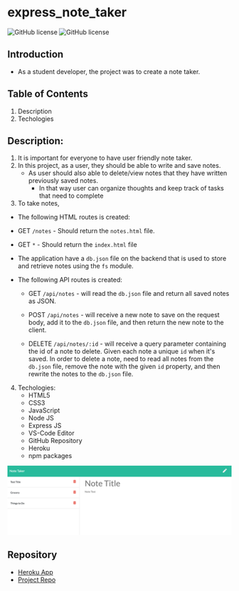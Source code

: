 # express_note_taker
![GitHub license](https://img.shields.io/badge/Made%20by-%40jinchoo-orange)
![GitHub license](https://img.shields.io/badge/license-MIT-blue.svg)


## Introduction

- As a student developer, the project was to create a note taker.

## Table of Contents

1.  Description
2.  Techologies

## Description:

1.  It is important for everyone to have user friendly note taker.
2.  In this project, as a user, they should be able to write and save notes.
    - As user should also able to delete/view notes that they have written previously saved notes.
      - In that way user can organize thoughts and keep track of tasks that need to complete
3.  To take notes,

- The following HTML routes is created:

- GET `/notes` - Should return the `notes.html` file.

- GET `*` - Should return the `index.html` file

- The application have a `db.json` file on the backend that is used to store and retrieve notes using the `fs` module.

- The following API routes is created:

  - GET `/api/notes` - will read the `db.json` file and return all saved notes as JSON.

  - POST `/api/notes` - will receive a new note to save on the request body, add it to the `db.json` file, and then return the new note to the client.

  - DELETE `/api/notes/:id` - will receive a query parameter containing the id of a note to delete. Given each note a unique `id` when it's saved. In order to delete a note, need to read all notes from the `db.json` file, remove the note with the given `id` property, and then rewrite the notes to the `db.json` file.

4.  Techologies:
    - HTML5
    - CSS3
    - JavaScript
    - Node JS
    - Express JS
    - VS-Code Editor
    - GitHub Repository
    - Heroku
    - npm packages


![](./Note_taker_screenshot.png)

## Repository
- [Heroku App](https://serene-tundra-22243.herokuapp.com/ )
- [Project Repo](https://github.com/jinchoo/express_note_taker)

